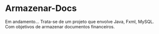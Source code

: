 # Armazenar-Docs
Em andamento... Trata-se de um projeto que envolve Java, Fxml, MySQL. Com objetivos de armazenar documentos financeiros.
